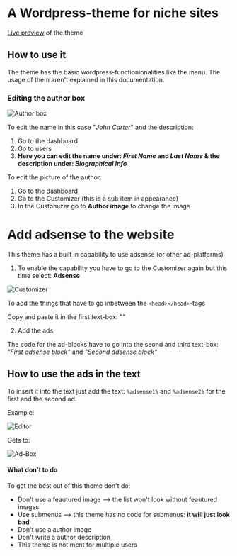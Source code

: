 # A Wordpress-theme for niche sites

[Live preview](https://marcandre-wessner.github.io/niche-theme.github.io/) of the theme

## How to use it

The theme has the basic wordpress-functionionalities like the menu. The usage of them aren't explained in this documentation.

### Editing the author box

![Author box](https://github.com/MarcAndre-Wessner/niche-theme.github.io/raw/master/DOC-Images/Author%20box.PNG)

To edit the name in this case "*John Carter*" and the description:

1. Go to the dashboard
2. Go to users
3. **Here you can edit the name under: _First Name_ and _Last Name_ & the description under: _Biographical Info_**

To edit the picture of the author:

1. Go to the dashboard
2. Go to the Customizer (this is a sub item in appearance)
3. In the Customizer go to **Author image** to change the image

# Add adsense to the website

This theme has a built in capability to use adsense (or other ad-platforms)

1. To enable the capability you have to go to the Customizer again but this time select: **Adsense**

![Customizer](https://github.com/MarcAndre-Wessner/niche-theme.github.io/raw/master/DOC-Images/customizer.png)

To add the things that have to go inbetween the ```<head></head>```-tags

Copy and paste it in the first text-box: _"<head></head>"_

2. Add the ads

The code for the ad-blocks have to go into the seond and third text-box: _"First adsense block"_ and _"Second adsense block"_

## How to use the ads in the text

To insert it into the text just add the text: ```%adsense1%``` and ```%adsense2%``` for the first and the second ad.

Example:

![Editor](https://github.com/MarcAndre-Wessner/niche-theme.github.io/raw/master/DOC-Images/ad-edit.PNG)

Gets to:

![Ad-Box](https://github.com/MarcAndre-Wessner/niche-theme.github.io/raw/master/DOC-Images/ad-box.PNG)


#### What don't to do

To get the best out of this theme don't do:

* Don't use a feautured image --> the list won't look without feautured images
* Use submenus --> this theme has no code for submenus: **it will just look bad**
* Don't use a author image
* Don't write a author description
* This theme is not ment for multiple users

